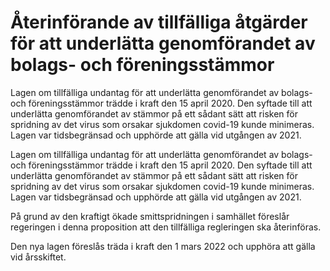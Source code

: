 # Återinförande av tillfälliga åtgärder för att underlätta genomförandet av bolags- och föreningsstämmor

Lagen om till­fälliga undan­tag för att under­lätta genom­förandet av bolags- och föreningsstämmor trädde i kraft den 15 april 2020. Den syftade till att under­lätta genomförandet av stämmor på ett sådant sätt att risken för spridning av det virus som orsakar sjuk­domen covid-19 kunde minimeras. Lagen var tids­begränsad och upphörde att gälla vid utgången av 2021.

Lagen om till­fälliga undan­tag för att under­lätta genom­förandet av bolags- och föreningsstämmor trädde i kraft den 15 april 2020. Den syftade till att under­lätta genomförandet av stämmor på ett sådant sätt att risken för spridning av det virus som orsakar sjuk­domen covid-19 kunde minimeras. Lagen var tids­begränsad och upphörde att gälla vid utgången av 2021.

På grund av den kraftigt ökade smitt­spridningen i sam­hället föreslår regeringen i denna propo­sition att den till­fälliga regle­ringen ska återinföras.

Den nya lagen föreslås träda i kraft den 1 mars 2022 och upp­höra att gälla vid årsskiftet.
